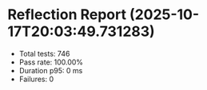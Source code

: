 # Reflection Report (2025-10-17T20:03:49.731283)

- Total tests: 746
- Pass rate: 100.00%
- Duration p95: 0 ms
- Failures: 0

